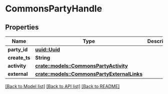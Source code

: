 # CommonsPartyHandle

## Properties

Name | Type | Description | Notes
------------ | ------------- | ------------- | -------------
**party_id** | [**uuid::Uuid**](uuid::Uuid.md) |  | 
**create_ts** | **String** |  | 
**activity** | [**crate::models::CommonsPartyActivity**](CommonsPartyActivity.md) |  | 
**external** | [**crate::models::CommonsPartyExternalLinks**](CommonsPartyExternalLinks.md) |  | 

[[Back to Model list]](../README.md#documentation-for-models) [[Back to API list]](../README.md#documentation-for-api-endpoints) [[Back to README]](../README.md)


